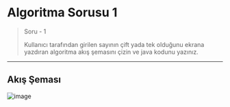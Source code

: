 # Algoritma Sorusu 1
> Soru - 1
> 
> Kullanıcı tarafından girilen sayının çift yada tek olduğunu ekrana yazdıran algoritma akış şemasını çizin ve java kodunu yazınız.
>  

---
## Akış Şeması
![image](https://user-images.githubusercontent.com/63202456/147882415-7484ce44-b7ef-407c-b2da-fde848396973.png)



